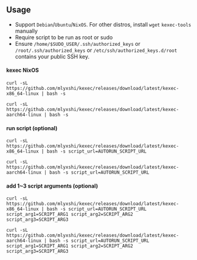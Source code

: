 ## Usage
- Support `Debian`/`Ubuntu`/`NixOS`. For other distros, install `wget` `kexec-tools` manually
- Require script to be run as root or sudo
- Ensure `/home/$SUDO_USER/.ssh/authorized_keys` or `/root/.ssh/authorized_keys` or `/etc/ssh/authorized_keys.d/root` contains your public SSH key.
#### kexec NixOS
```
curl -sL https://github.com/mlyxshi/kexec/releases/download/latest/kexec-x86_64-linux | bash -s
```
```
curl -sL https://github.com/mlyxshi/kexec/releases/download/latest/kexec-aarch64-linux | bash -s
```

#### run script (optional)
```
curl -sL https://github.com/mlyxshi/kexec/releases/download/latest/kexec-x86_64-linux | bash -s script_url=AUTORUN_SCRIPT_URL
```
```
curl -sL https://github.com/mlyxshi/kexec/releases/download/latest/kexec-aarch64-linux | bash -s script_url=AUTORUN_SCRIPT_URL
```

#### add 1~3 script arguments (optional)
```
curl -sL https://github.com/mlyxshi/kexec/releases/download/latest/kexec-x86_64-linux | bash -s script_url=AUTORUN_SCRIPT_URL  script_arg1=SCRIPT_ARG1 script_arg2=SCRIPT_ARG2 script_arg3=SCRIPT_ARG3
```
```
curl -sL https://github.com/mlyxshi/kexec/releases/download/latest/kexec-aarch64-linux | bash -s script_url=AUTORUN_SCRIPT_URL  script_arg1=SCRIPT_ARG1 script_arg2=SCRIPT_ARG2 script_arg3=SCRIPT_ARG3
```
